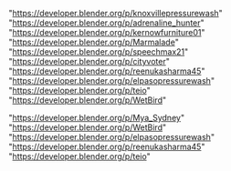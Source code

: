 "https://developer.blender.org/p/knoxvillepressurewash"
"https://developer.blender.org/p/adrenaline_hunter"
"https://developer.blender.org/p/kernowfurniture01"
"https://developer.blender.org/p/Marmalade"
"https://developer.blender.org/p/speechmax21"
"https://developer.blender.org/p/cityvoter"
"https://developer.blender.org/p/reenukasharma45"
"https://developer.blender.org/p/elpasopressurewash"
"https://developer.blender.org/p/teio"
"https://developer.blender.org/p/WetBird"
 
"https://developer.blender.org/p/Mya_Sydney"
"https://developer.blender.org/p/WetBird"
"https://developer.blender.org/p/elpasopressurewash"
"https://developer.blender.org/p/reenukasharma45"
"https://developer.blender.org/p/teio"
 
